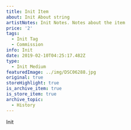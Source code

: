 ```yaml
---
title: Init Item
about: Init About string
artistNotes: Init Notes. Notes about the item
price: '2'
tags:
  - Init Tag
  - Commission
info: Init
date: 2019-02-10T04:25:17.482Z
type:
  - Init Medium
featuredImage: ../img/DSC06288.jpg
original: true
storeHighlight: true
is_archive_item: true
is_store_item: true
archive_topic:
  - History
---
```

Init
